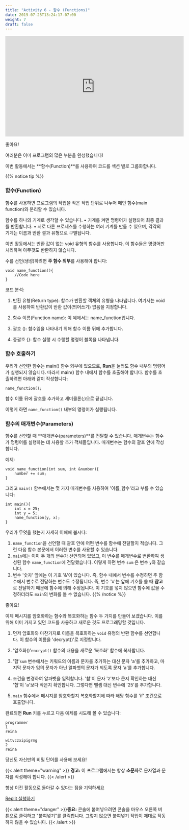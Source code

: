 ```yaml
---
title: "Activity 6 - 함수 (Functions)"
date: 2019-07-25T13:24:17-07:00
weight: 7
draft: false
---
```


<p style="text-align: center;"><iframe width="560" height="315" src="https://www.youtube.com/embed/hSsqsvhyYAA" title="YouTube video player" frameborder="0" allow="accelerometer; autoplay; clipboard-write; encrypted-media; gyroscope; picture-in-picture" allowfullscreen></iframe></p>

좋아요!

여러분은 이미 프로그램의 많은 부분을 완성했습니다!

이번 활동에서는 **함수(Function)**를 사용하여 코드를 섹션 별로 그룹화합니다.

{{% notice tip %}}

### 함수(Function)
함수를 사용하면 프로그램의 작업을 작은 작업 단위로 나누어 메인 함수(main function)와 분리할 수 있습니다.

함수를 하나의 기계로 생각할 수 있습니다.	
•	기계를 켜면 명령어가 실행되어 최종 결과를 반환합니다.
•	서로 다른 프로세스를 수행하는 여러 기계를 만들 수 있으며, 각각의 기계는 이름과 반환 결과 유형으로 구별됩니다.

이번 활동에서는 반환 값이 없는 void 유형의 함수를 사용합니다.
이 함수들은 명령어만 처리하며 아무것도 반환하지 않습니다.


수를 선언(생성)하려면 **주 함수 외부**를 사용해야 합니다:
```
void name_function(){
    //Code here
}
```
코드 분석:
1.	반환 유형(Return type):
	함수가 반환할 객체의 유형을 나타냅니다.
	여기서는 void를 사용하여 반환값이 반환 값이(띄어쓰기) 없음을 지정합니다.

2.	함수 이름(Function name):
	이 예에서는 name_function입니다.

3.	괄호 ():
	함수임을 나타내기 위해 함수 이름 뒤에 추가합니다.

4.	중괄호 {}:
	함수 실행 시 수행할 명령어 블록을 나타냅니다.


### 함수 호출하기

우리가 선언한 함수는 main() 함수 외부에 있으므로, **Run**을 눌러도 함수 내부의 명령어가 실행되지 않습니다.
따라서 main() 함수 내에서 함수를 호출해야 합니다.
함수를 호출하려면 아래와 같이 작성합니다:
```
name_function();
```
함수 이름 뒤에 괄호를 추가하고 세미콜론(;)으로 끝냅니다.

이렇게 하면 `name_function()` 내부의 명령어가 실행됩니다.


### 함수의 매개변수(Parameters)
함수를 선언할 때 **매개변수(parameters)**를 전달할 수 있습니다.
매개변수는 함수가 명령어를 실행하는 데 사용할 추가 객체들입니다.
매개변수는 함수의 괄호 안에 작성합니다.

 예제:
```
void name_function(int sum, int &number){
    number += sum;
}
```
그리고 `main()` 함수에서는 몇 가지 매개변수를 사용하여 '이름_함수'라고 부를 수 있습니다:
```
int main(){
    int x = 25;
    int y = 5;
    name_function(y, x);
}
```
우리가 무엇을 했는지 자세히 이해해 봅시다:
1. `name_function`을 선언할 때 괄호 안에 어떤 변수를 함수에 전달할지 적습니다. 그런 다음 함수 본문에서 이러한 변수를 사용할 수 있습니다.
2. `main`에는 이미 두 개의 변수가 선언되어 있었고, 이 변수를 매개변수로 변환하여 생성된 함수 `name_function`에 전달했습니다. 이렇게 하면 변수 `sum` 은 변수 `y`와 같습니다. 
3. 변수 '숫자' 앞에는 이 기호 '&'이 있습니다. 즉, 함수 내에서 변수를 수정하면 주 함수에서 변수로 전달하는 변수도 수정됩니다. 즉, 변수 'x'는 앞에 기호를 쓸 때 **참고**로 전달하기 때문에 함수에 의해 수정됩니다. 이 기호를 넣지 않으면 함수에 값을 수정하더라도 `main`의 변화를 볼 수 없습니다.
{{% /notice %}}

좋아요!

이제 메시지를 암호화하는 함수와 복호화하는 함수 두 가지를 만들어 보겠습니다. 이를 위해 이미 가지고 있던 코드를 사용하고 새로운 것도 프로그래밍할 것입니다.

1. 먼저 암호화와 마찬가지로 이름을 복호화하는 `void` 유형의 반환 함수를 선언합니다. 이 함수의 이름을 'decrypt()'로 지정합니다.

2. '암호화()'`encrypt()` 함수의 내용을 새로운 '복호화' 함수에 복사합니다.

3. '합'`sum` 변수에서는 키워드의 이름과 문자를 추가하는 대신 문자 'a'를 추가하고, 마지막 문자가 임의 문자가 아닌 알파벳의 문자가 되도록 문자 'a'를 추가합니다.

4. 조건을 변경하여 알파벳을 입력합니다. '합'이 문자 'z'보다 큰지 확인하는 대신 '합'이 'a'보다 작은지 확인합니다. 그렇다면 뺄셈 대신 변수에 '25'를 추가합니다.

5. `main` 함수에서 메시지를 암호화할지 복호화할지에 따라 해당 함수를 'if' 조건으로 호출합니다.

완료되면 **Run** 키를 누르고 다음 예제를 시도해 볼 수 있습니다:
```
programmer
1
reina
```
```
witvczxipigrmg
2
reina
```
당신도 자신만의 비밀 단어를 사용해 보세요!

{{< alert theme="warning" >}} **경고:** 이 프로그램에서는 항상 **소문자**로 문자열과 문자를 작성해야 합니다. {{< /alert >}}

항상 이전 활동으로 돌아갈 수 있다는 점을 기억하세요

<a class="my-2 mx-4 btn btn-info" href="https://replit.com/@nuevofoundation/activity-6-english" target="_blank">Replit 실행하기</a>

{{< alert theme="danger" >}}**중요:** 콘솔에 붙여넣으려면 콘솔을 마우스 오른쪽 버튼으로 클릭하고 "붙여넣기"를 클릭합니다. 그렇지 않으면 붙여넣기 작업이 제대로 작동하지 않을 수 있습니다. {{< /alert >}}
